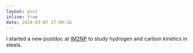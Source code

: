 ```yaml
---
layout: post
inline: true
date: 2024-03-07 17:09:16
---
```


I started a new postdoc at [IM2NP](https://www.im2np.fr/fr) to study hydrogen and carbon kinetics in steels.